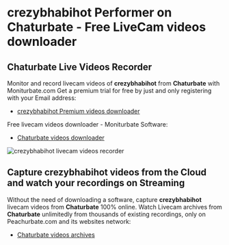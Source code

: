 # crezybhabihot Performer on Chaturbate - Free LiveCam videos downloader

## Chaturbate Live Videos Recorder

Monitor and record livecam videos of **crezybhabihot** from **Chaturbate** with Moniturbate.com
Get a premium trial for free by just and only registering with your Email address:
* [crezybhabihot Premium videos downloader](https://moniturbate.com/request-demo-licence-key.html)

Free livecam videos downloader - Moniturbate Software:
* [Chaturbate videos downloader](https://moniturbate.com/moniturbate-download-software.html)

![crezybhabihot livecam videos recorder](https://peachurnet.com/templates/moniturbate-software.png)


## Capture crezybhabihot videos from the Cloud and watch your recordings on Streaming

Without the need of downloading a software, capture **crezybhabihot** livecam videos from **Chaturbate** 100% online.
Watch Livecam archives from **Chaturbate** unlimitedly from thousands of existing recordings, only on Peachurbate.com and its websites network:
* [Chaturbate videos archives](https://peachurnet.com/)